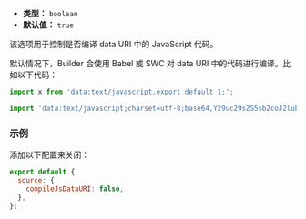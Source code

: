 - **类型：** `boolean`
- **默认值：** `true`

该选项用于控制是否编译 data URI 中的 JavaScript 代码。

默认情况下，Builder 会使用 Babel 或 SWC 对 data URI 中的代码进行编译。比如以下代码：

```js
import x from 'data:text/javascript,export default 1;';

import 'data:text/javascript;charset=utf-8;base64,Y29uc29sZS5sb2coJ2lubGluZSAxJyk7';
```

### 示例

添加以下配置来关闭：

```js
export default {
  source: {
    compileJsDataURI: false,
  },
};
```

